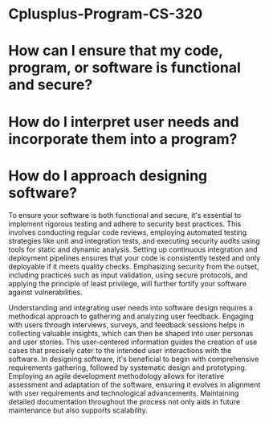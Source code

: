 # Cplusplus-Program-CS-320

# How can I ensure that my code, program, or software is functional and secure?
# How do I interpret user needs and incorporate them into a program?
# How do I approach designing software?

  To ensure your software is both functional and secure, it's essential to implement rigorous testing and adhere to security best practices. This involves conducting regular code reviews, employing automated testing strategies like unit and integration tests, and executing security audits using tools for static and dynamic analysis. Setting up continuous integration and deployment pipelines ensures that your code is consistently tested and only deployable if it meets quality checks. Emphasizing security from the outset, including practices such as input validation, using secure protocols, and applying the principle of least privilege, will further fortify your software against vulnerabilities.

  Understanding and integrating user needs into software design requires a methodical approach to gathering and analyzing user feedback. Engaging with users through interviews, surveys, and feedback sessions helps in collecting valuable insights, which can then be shaped into user personas and user stories. This user-centered information guides the creation of use cases that precisely cater to the intended user interactions with the software. In designing software, it's beneficial to begin with comprehensive requirements gathering, followed by systematic design and prototyping. Employing an agile development methodology allows for iterative assessment and adaptation of the software, ensuring it evolves in alignment with user requirements and technological advancements. Maintaining detailed documentation throughout the process not only aids in future maintenance but also supports scalability.
